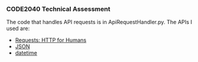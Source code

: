 ### CODE2040 Technical Assessment

The code that handles API requests is in ApiRequestHandler.py.
The APIs I used are:
* [Requests: HTTP for Humans](http://docs.python-requests.org/en/master/)
* [JSON](http://www.json.org/)
* [datetime](https://docs.python.org/2/library/datetime.html)
